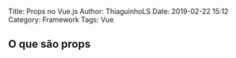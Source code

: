 Title: Props no Vue.js
Author: ThiaguinhoLS
Date: 2019-02-22 15:12
Category: Framework
Tags: Vue

## O que são props ##

